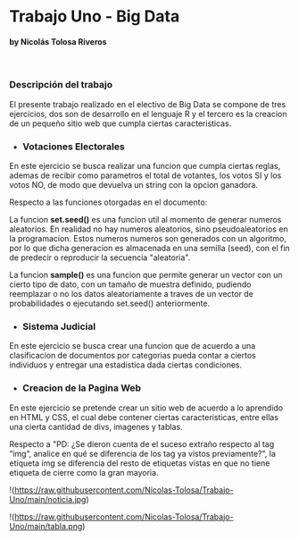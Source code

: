 # Trabajo Uno - Big Data
#### by Nicolás Tolosa Riveros

<br>

### Descripción del trabajo

El presente trabajo realizado en el electivo de Big Data se compone de tres ejercicios, dos son de desarrollo en el lenguaje R y el tercero es la creacion de un pequeño sitio web que cumpla ciertas caracteristicas.

- ### Votaciones Electorales

En este ejercicio se busca realizar una funcion que cumpla ciertas reglas, ademas de recibir como parametros el total de votantes, los votos SI y los votos NO, de modo que devuelva un string con la opcion ganadora.

Respecto a las funciones otorgadas en el documento:

La funcion **set.seed()** es una funcion util al momento de generar numeros aleatorios. En realidad no hay numeros aleatorios, sino pseudoaleatorios en la programacion. Estos numeros numeros son generados con un algoritmo, por lo que dicha generacion es almacenada en una semilla (seed), con el fin de predecir o reproducir la secuencia "aleatoria".

La funcion **sample()** es una funcion que permite generar un vector con un cierto tipo de dato, con un tamaño de muestra definido, pudiendo reemplazar o no los datos aleatoriamente a traves de un vector de probabilidades o ejecutando set.seed() anteriormente.

- ### Sistema Judicial

En este ejercicio se busca crear una funcion que de acuerdo a una clasificacion de documentos por categorias pueda contar a ciertos individuos y entregar una estadistica dada ciertas condiciones.

- ### Creacion de la Pagina Web

En este ejercicio se pretende crear un sitio web de acuerdo a lo aprendido en HTML y CSS, el cual debe contener ciertas caracteristicas, entre ellas una cierta cantidad de divs, imagenes y tablas.

Respecto a "PD: ¿Se dieron cuenta de el suceso extraño respecto al tag “img”, analice en qué se diferencia
de los tag ya vistos previamente?", la etiqueta img se diferencia del resto de etiquetas vistas en que no tiene etiqueta de cierre como la gran mayoria.

!(https://raw.githubusercontent.com/Nicolas-Tolosa/Trabajo-Uno/main/noticia.jpg)

!(https://raw.githubusercontent.com/Nicolas-Tolosa/Trabajo-Uno/main/tabla.png)


